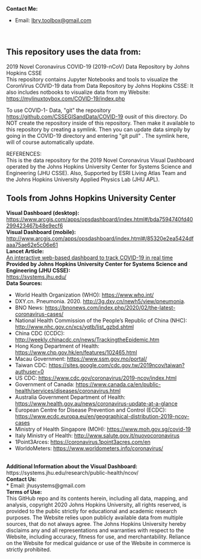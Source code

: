 <b>Contact Me: </b><br>
* Email: lbry.toolbox@gmail.com<br>
<br><br>
## This repository uses the data from: <br>
2019 Novel Coronavirus COVID-19 (2019-nCoV) Data Repository by Johns Hopkins CSSE<br>
This repository contains Jupyter Notebooks and tools to visualize the CoronVirus COVID-19 data from Data Repository by Johns Hopkins CSSE:
It also includes notbooks to visualize data from my Website: https://mylinuxtoybox.com/COVID-19/index.php


To use COVID-1- Data, "git" the repository https://github.com/CSSEGISandData/COVID-19 ousit of this directory. Do NOT create the repository inside of this repository.  Then make it available to this repository by creating a symlink. Then you can update data simpily by going in the COVID-19 directory and entering "git pull" . The symlink here, will of course automatically update.
 
REFERENCES:<br>
This is the data repository for the 2019 Novel Coronavirus Visual Dashboard operated by the Johns Hopkins University Center for Systems Science and Engineering (JHU CSSE). Also, Supported by ESRI Living Atlas Team and the Johns Hopkins University Applied Physics Lab (JHU APL).
<br>
## Tools from Johns Hopkins University Center <br/>
<b>Visual Dashboard (desktop):</b><br>
https://www.arcgis.com/apps/opsdashboard/index.html#/bda7594740fd40299423467b48e9ecf6
<br><b>Visual Dashboard (mobile):</b><br>
http://www.arcgis.com/apps/opsdashboard/index.html#/85320e2ea5424dfaaa75ae62e5c06e61
<br><b>Lancet Article:</b><br>
[An interactive web-based dashboard to track COVID-19 in real time](https://doi.org/10.1016/S1473-3099(20)30120-1)
<br><b>Provided by Johns Hopkins University Center for Systems Science and Engineering (JHU CSSE):</b><br>
https://systems.jhu.edu/
<br><b>Data Sources:</b><br>
* World Health Organization (WHO): https://www.who.int/ <br>
* DXY.cn. Pneumonia. 2020. http://3g.dxy.cn/newh5/view/pneumonia.  <br>
* BNO News: https://bnonews.com/index.php/2020/02/the-latest-coronavirus-cases/  <br>
* National Health Commission of the People’s Republic of China (NHC): <br>
 http://www.nhc.gov.cn/xcs/yqtb/list_gzbd.shtml <br>
* China CDC (CCDC): http://weekly.chinacdc.cn/news/TrackingtheEpidemic.htm <br>
* Hong Kong Department of Health: https://www.chp.gov.hk/en/features/102465.html <br>
* Macau Government: https://www.ssm.gov.mo/portal/ <br>
* Taiwan CDC: https://sites.google.com/cdc.gov.tw/2019ncov/taiwan?authuser=0 <br>
* US CDC: https://www.cdc.gov/coronavirus/2019-ncov/index.html <br>
* Government of Canada: https://www.canada.ca/en/public-health/services/diseases/coronavirus.html <br>
* Australia Government Department of Health: https://www.health.gov.au/news/coronavirus-update-at-a-glance <br>
* European Centre for Disease Prevention and Control (ECDC): https://www.ecdc.europa.eu/en/geographical-distribution-2019-ncov-cases 
* Ministry of Health Singapore (MOH): https://www.moh.gov.sg/covid-19
* Italy Ministry of Health: http://www.salute.gov.it/nuovocoronavirus
* 1Point3Arces: https://coronavirus.1point3acres.com/en
* WorldoMeters: https://www.worldometers.info/coronavirus/
<br>
<b>Additional Information about the Visual Dashboard:</b><br>
https://systems.jhu.edu/research/public-health/ncov/
<br>
<b>Contact Us: </b><br>
* Email: jhusystems@gmail.com
<br><b>Terms of Use:</b><br>
This GitHub repo and its contents herein, including all data, mapping, and analysis, copyright 2020 Johns Hopkins University, all rights reserved, is provided to the public strictly for educational and academic research purposes.  The Website relies upon publicly available data from multiple sources, that do not always agree. The Johns Hopkins University hereby disclaims any and all representations and warranties with respect to the Website, including accuracy, fitness for use, and merchantability.  Reliance on the Website for medical guidance or use of the Website in commerce is strictly prohibited.
